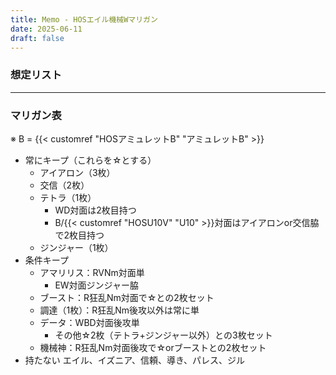 ```yaml
---
title: Memo - HOSエイル機械Wマリガン
date: 2025-06-11
draft: false
---
```

### 想定リスト
---
### マリガン表
※ B = {{< customref "HOSアミュレットB" "アミュレットB" >}}
- 常にキープ（これらを☆とする）
	- アイアロン（3枚）
	- 交信（2枚）
	- テトラ（1枚）
		- WD対面は2枚目持つ
		- B/{{< customref "HOSU10V" "U10" >}}対面はアイアロンor交信脇で2枚目持つ
	- ジンジャー（1枚） 
- 条件キープ
	- アマリリス：RVNm対面単
		- EW対面ジンジャー脇
	- ブースト：R狂乱Nm対面で☆との2枚セット
	- 調達（1枚）：R狂乱Nm後攻以外は常に単
	- データ：WBD対面後攻単
		- その他☆2枚（テトラ+ジンジャー以外）との3枚セット
	- 機械神：R狂乱Nm対面後攻で☆orブーストとの2枚セット
- 持たない エイル、イズニア、信頼、導き、パレス、ジル